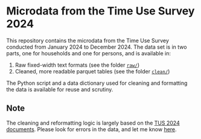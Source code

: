 # Microdata from the Time Use Survey 2024

This repository contains the microdata from the Time Use Survey conducted from
January 2024 to December 2024. The data set is in two parts, one for households
and one for persons, and is available in:

1. Raw fixed-width text formats (see the folder [`raw/`](./raw/))
2. Cleaned, more readable parquet tables (see the folder [`clean/`](./clean/))

The Python script and a data dictionary used for cleaning and formatting the
data is available for reuse and scrutiny.


## Note

The cleaning and reformatting logic is largely based on the [TUS 2024 documents](./docs/).
Please look for errors in the data, and let me know [here](https://github.com/jaidevd/time-use-survey-2024/issues/new).
